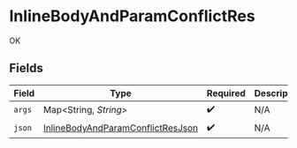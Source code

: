 # InlineBodyAndParamConflictRes

OK


## Fields

| Field                                                                                             | Type                                                                                              | Required                                                                                          | Description                                                                                       |
| ------------------------------------------------------------------------------------------------- | ------------------------------------------------------------------------------------------------- | ------------------------------------------------------------------------------------------------- | ------------------------------------------------------------------------------------------------- |
| `args`                                                                                            | Map<String, *String*>                                                                             | :heavy_check_mark:                                                                                | N/A                                                                                               |
| `json`                                                                                            | [InlineBodyAndParamConflictResJson](../../models/operations/InlineBodyAndParamConflictResJson.md) | :heavy_check_mark:                                                                                | N/A                                                                                               |